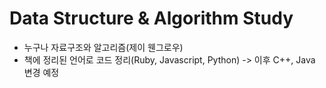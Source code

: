 # Data Structure &amp; Algorithm Study

- 누구나 자료구조와 알고리즘(제이 웬그로우)
- 책에 정리된 언어로 코드 정리(Ruby, Javascript, Python) -> 이후 C++, Java 변경 예정
